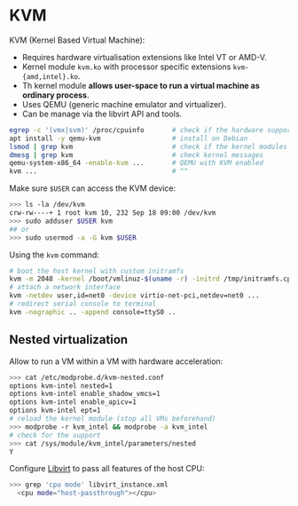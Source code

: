 # KVM 

KVM (Kernel Based Virtual Machine):

* Requires hardware virtualisation extensions like Intel VT or AMD-V.
* Kernel module `kvm.ko` with processor specific extensions `kvm-{amd,intel}.ko`.
* Th kernel module **allows user-space to run a virtual machine as ordinary process**.
* Uses QEMU (generic machine emulator and virtualizer).
* Can be manage via the libvirt API and tools.


```bash
egrep -c '(vmx|svm)' /proc/cpuinfo       # check if the hardware supports KVM
apt install -y qemu-kvm                  # install on Debian
lsmod | grep kvm                         # check if the kernel modules are loaded
dmesg | grep kvm                         # check kernel messages
qemu-system-x86_64 -enable-kvm ...       # QEMU with KVM enabled
kvm ...                                  # ^^
```

Make sure `$USER` can access the KVM device:

```bash
>>> ls -la /dev/kvm
crw-rw----+ 1 root kvm 10, 232 Sep 18 09:00 /dev/kvm
>>> sudo adduser $USER kvm
## or
>>> sudo usermod -a -G kvm $USER
```



Using the `kvm` command:

```bash
# boot the host kernel with custom initramfs
kvm -m 2048 -kernel /boot/vmlinuz-$(uname -r) -initrd /tmp/initramfs.cpio.gz
# attach a network interface
kvm -netdev user,id=net0 -device virtio-net-pci,netdev=net0 ...
# redirect serial console to terminal
kvm -nographic .. -append console=ttyS0 ..
```


## Nested virtualization

Allow to run a VM within a VM with hardware acceleration:

```bash
>>> cat /etc/modprobe.d/kvm-nested.conf
options kvm-intel nested=1
options kvm-intel enable_shadow_vmcs=1
options kvm-intel enable_apicv=1
options kvm-intel ept=1
# reload the kernel module (stop all VMs beforehand)
>>> modprobe -r kvm_intel && modprobe -a kvm_intel
# check for the support
>>> cat /sys/module/kvm_intel/parameters/nested
Y
```

Configure [Libvirt](https://libvirt.org) to pass all features of the host CPU:

```bash
>>> grep 'cpu mode' libvirt_instance.xml
  <cpu mode="host-passthrough"></cpu>
```
